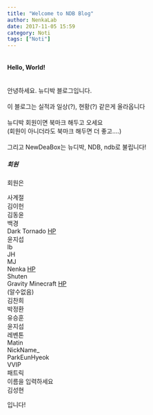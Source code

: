 ```yaml
---
title: "Welcome to NDB Blog"
author: NenkaLab
date: 2017-11-05 15:59
category: Noti
tags: ["Noti"]
---
```

<img scr="https://www.dropbox.com/s/qv0ia871qdtmeuo/NewdeaBox_Group_Logo.png?dl=1" width="70%"> <br>
#### Hello, World!
<br>
안녕하세요. 뉴디박 블로그입니다. <br>
<br>
이 블로그는 실적과 일상(?), 현황(?) 같은게 올라옵니다 <br>
<br>
뉴디박 회원이면 북마크 해두고 오세요 <br>
(회원이 아니더라도 북마크 해두면 더 좋고....) <br>
<br>
그리고 NewDeaBox는 뉴디박, NDB, ndb로 불립니다!<br>

##### 회원
회원은

사계절 <br>
김이헌 <br>
김동윤 <br>
백경 <br>
Dark Tornado [HP](http://darktornado.dothome.co.kr) <br>
윤지섭 <br>
Ib <br>
JH <br>
MJ <br>
Nenka [HP](https://nenkalab.github.io/nenkalab/) <br>
Shuten <br>
Gravity Minecraft [HP](http://gravitymc.kro.kr) <br>
(알수없음) <br>
김찬희 <br>
박정환 <br>
유승훈 <br>
윤지섭 <br>
레벤톤 <br>
Matin <br>
NickName_ <br>
ParkEunHyeok <br>
VVIP <br>
패트릭 <br>
이름을 입력하세요 <br>
김성현 <br>

입니다!

